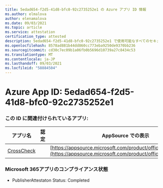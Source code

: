 ```yaml
---
title: 5edad654-f2d5-41d8-bfc0-92c2735252e1 の Azure アプリ ID 情報
ms.author: elmalova
author: elenamalova
ms.date: 09/03/2021
ms.topic: article
ms.service: attestation
certification_type: attested
description: 5edad654-f2d5-41d8-bfc0-92c2735252e1 で使用可能なすべてのセキュリティおよびコンプライアンス情報。
ms.openlocfilehash: 8578ad881b44dd860cc773eba9250de9370bb236
ms.sourcegitcommit: cd30c7ec09b1a06fb0b5696d10739a27c8434c53
ms.translationtype: MT
ms.contentlocale: ja-JP
ms.lasthandoff: 09/03/2021
ms.locfileid: "58884504"
---
```

# <a name="azure-app-id-5edad654-f2d5-41d8-bfc0-92c2735252e1"></a>Azure App ID: 5edad654-f2d5-41d8-bfc0-92c2735252e1


### <a name="apps-associated-with-this-id"></a>この ID に関連付けられているアプリ:
| **アプリ名** | **認定** | **AppSource での表示** |
|--------------|---------------|-----------------------|
| [CrossCheck](https://docs.microsoft.com/microsoft-365-app-certification/forward/WA200003198) |  | [https://appsource.microsoft.com/product/office/WA200003198](https://appsource.microsoft.com/product/office/WA200003198) |

### <a name="microsoft-365-app-compliance-status"></a>Microsoft 365アプリのコンプライアンス状態
- PublisherAttestaton Status: Completed
